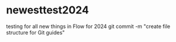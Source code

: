 # newesttest2024
testing for all new things in Flow for 2024
git commit -m "create file structure for Git guides"
